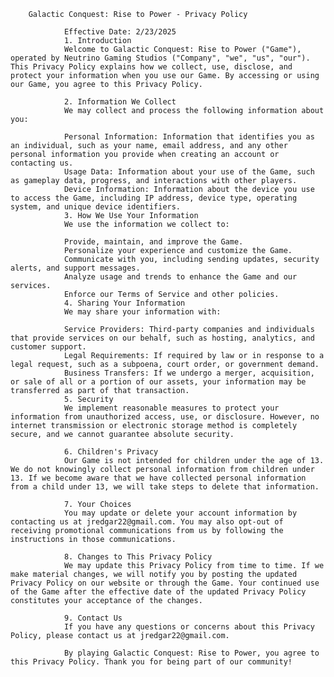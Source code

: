         Galactic Conquest: Rise to Power - Privacy Policy

                Effective Date: 2/23/2025
                1. Introduction
                Welcome to Galactic Conquest: Rise to Power ("Game"), operated by Neutrino Gaming Studios ("Company", "we", "us", "our"). This Privacy Policy explains how we collect, use, disclose, and protect your information when you use our Game. By accessing or using our Game, you agree to this Privacy Policy.

                2. Information We Collect
                We may collect and process the following information about you:

                Personal Information: Information that identifies you as an individual, such as your name, email address, and any other personal information you provide when creating an account or contacting us.
                Usage Data: Information about your use of the Game, such as gameplay data, progress, and interactions with other players.
                Device Information: Information about the device you use to access the Game, including IP address, device type, operating system, and unique device identifiers.
                3. How We Use Your Information
                We use the information we collect to:

                Provide, maintain, and improve the Game.
                Personalize your experience and customize the Game.
                Communicate with you, including sending updates, security alerts, and support messages.
                Analyze usage and trends to enhance the Game and our services.
                Enforce our Terms of Service and other policies.
                4. Sharing Your Information
                We may share your information with:

                Service Providers: Third-party companies and individuals that provide services on our behalf, such as hosting, analytics, and customer support.
                Legal Requirements: If required by law or in response to a legal request, such as a subpoena, court order, or government demand.
                Business Transfers: If we undergo a merger, acquisition, or sale of all or a portion of our assets, your information may be transferred as part of that transaction.
                5. Security
                We implement reasonable measures to protect your information from unauthorized access, use, or disclosure. However, no internet transmission or electronic storage method is completely secure, and we cannot guarantee absolute security.

                6. Children's Privacy
                Our Game is not intended for children under the age of 13. We do not knowingly collect personal information from children under 13. If we become aware that we have collected personal information from a child under 13, we will take steps to delete that information.

                7. Your Choices
                You may update or delete your account information by contacting us at jredgar22@gmail.com. You may also opt-out of receiving promotional communications from us by following the instructions in those communications.

                8. Changes to This Privacy Policy
                We may update this Privacy Policy from time to time. If we make material changes, we will notify you by posting the updated Privacy Policy on our website or through the Game. Your continued use of the Game after the effective date of the updated Privacy Policy constitutes your acceptance of the changes.

                9. Contact Us
                If you have any questions or concerns about this Privacy Policy, please contact us at jredgar22@gmail.com.

                By playing Galactic Conquest: Rise to Power, you agree to this Privacy Policy. Thank you for being part of our community!

